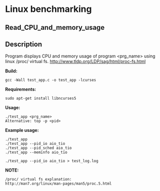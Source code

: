 # Linux benchmarking

## Read_CPU_and_memory_usage

## Description
Program displays CPU and memory usage of program <prg_name> using linux /proc/ virtual fs.
http://www.tldp.org/LDP/sag/html/proc-fs.html

**Build:**
```
gcc -Wall test_app.c -o test_app -lcurses
```
**Requirements:**
```
sudo apt-get install libncurses5
```
**Usage:**
```
./test_app <prg_name>
Alternative: top -p <pid>
```
**Example usage:**
```
./test_app
./test_app --pid_io aio_tio
./test_app --pid_sched aio_tio
./test_app --meminfo aio_tio

./test_app --pid_io aio_tio > test_log.log
```
**NOTE:**
```
/proc/ virtual fs explanation:
http://man7.org/linux/man-pages/man5/proc.5.html
```
